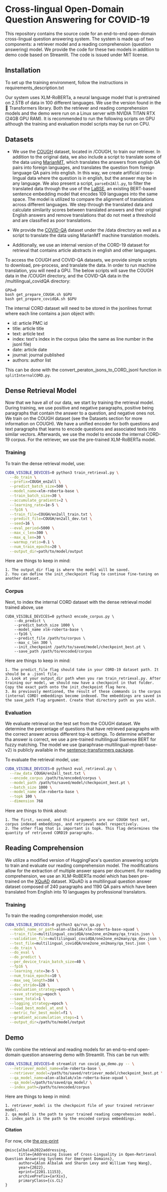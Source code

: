 # Cross-lingual Open-Domain Question Answering for COVID-19

This repository contains the source code for an end-to-end open-domain cross-lingual question answering system. The system is made up of two components: a retriever model and a reading comprehension (question answering) model. We provide the code for these two models in addition to demo code based on Streamlit. The code is issued under MIT license.


## Installation
To set up the training environment, follow the instructions in requirements_description.txt

Our system uses XLM-RoBERTa, a neural language model that is pretrained on 2.5TB of data in 100 different languages. We use the version found in the 🤗 Transformers library.
Both the retriever and reading comprehension models and the demo were run on a Linux server with NVIDIA TITAN RTX (24GB GPU RAM). It is recommended to run the following scripts on GPU although the training and evaluation model scripts may be run on CPU.


## Datasets
- We use the [COUGH](https://github.com/sunlab-osu/covid-faq/) dataset, located in /COUGH, to train our retriever. In addition to the original data, we also include a script to translate some of the data using [MarianMT](https://marian-nmt.github.io/), which translates the answers from english QA pairs into foreign languages, and translates the question from foreign language QA pairs into english. In this way, we create artificial cross-lingual data where the question is in english, but the answer may be in any language. We also present a script, ```parseEn2All.py```, to filter the translated data through the use of the [LaBSE](https://ai.googleblog.com/2020/08/language-agnostic-bert-sentence.html), an existing BERT-based sentence embedding model that encodes 109 languages into the same space. The model is utilized to compare the alignment of translations across different languages. We step through the translated data and calculate similarity scores between translated answers and their original English answers and remove translations that do not meet a threshold and are classified as poor translations.

- We provide the [COVID-QA](https://www.aclweb.org/anthology/2020.nlpcovid19-acl.18.pdf) dataset under the /data directory as well as a script to translate the data using MarianMT machine translation models.
- Additionally, we use an internal version of the CORD-19 dataset for retrieval that contains article abstracts in english and other languages.


To access the COUGH and COVID-QA datasets, we provide simple scripts to download, pre-process, and translate the data. In order to run machine translation, you will need a GPU. The below scripts will save the COUGH data in the /COUGH directory, and the COVID-QA data in the /multilingual_covidQA directory:
```
GPU=0
bash get_prepare_COUGH.sh $GPU
bash get_prepare_covidQA.sh $GPU
```

The internal CORD dataset will need to be stored in the jsonlines format where each line contains a json object with:
  * id: article PMC id
  * title: article title
  * text: article text
  * index: text's index in the corpus (also the same as line number in the jsonl file)
  * date: article date 
  * journal: journal published
  * authors: author list

This can be done with the convert_peraton_jsons_to_CORD_jsonl function in ```splitInternalCORD.py```.
 

## Dense Retrieval Model
Now that we have all of our data, we start by training the retrieval model. During training, we use positive and negative paragraphs, positive being paragraphs that contain the answer to a question, and negative ones not. We train on the COUGH dataset (see the Datasets section for more information on COUGH). We have a unified encoder for both questions and text paragraphs that learns to encode questions and associated texts into similar vectors. Afterwards, we use the model to encode the internal CORD-19 corpus. For the retriever, we use the pre-trained XLM-RoBERTa model.

### Training
To train the dense retrieval model, use:
```bash
CUDA_VISIBLE_DEVICES=0 python3 train_retrieval.py \
  --do_train \
  --prefix=COUGH_en2all \
  --predict_batch_size=500 \
  --model_name=xlm-roberta-base \
  --train_batch_size=30 \
  --accumulate_gradients=2 \
  --learning_rate=1e-5 \
  --fp16 \
  --train_file=COUGH/en2all_train.txt \
  --predict_file=COUGH/en2all_dev.txt \
  --seed=16 \
  --eval_period=5000 \
  --max_c_len=300 \
  --max_q_len=30 \
  --warmup_ratio=0.1 \
  --num_train_epochs=20 \
  --output_dir=path/to/model/output
```

Here are things to keep in mind:
```
1. The output_dir flag is where the model will be saved.
2. You can define the init_checkpoint flag to continue fine-tuning on another dataset.
```

### Corpus
Next, to index the internal CORD dataset with the dense retrieval model trained above, use
```
CUDA_VISIBLE_DEVICES=0 python3 encode_corpus.py \
    --do_predict \
    --predict_batch_size 1000 \
    --model_name xlm-roberta-base \
    --fp16 \
    --predict_file /path/to/corpus \
    --max_c_len 300 \
    --init_checkpoint /path/to/saved/model/checkpoint_best.pt \
    --save_path /path/to/encoded/corpus
```

Here are things to keep in mind:
```
1. The predict_file flag should take in your CORD-19 dataset path. It should be a .jsonl file.
2. Look at your output_dir path when you ran train_retrieval.py. After training our model, we should now have a checkpoint in that folder. Copy the exact path onto the init_checkpoint flag here.
3. As previously mentioned, the result of these commands is the corpus (internal CORD) embeddings become indexed. The embeddings are saved in the save_path flag argument. Create that directory path as you wish.
```

### Evaluation
We evaluate retrieval on the test set from the COUGH dataset. We determine the percentage of questions that have retrieved paragraphs with the correct answer across different top-k settings. To determine whether tha answer is correct, we use a pre-trained multilingual Siamese BERT for fuzzy matching. The model we use (paraphrase-multilingual-mpnet-base-v2) is publicly available in the [sentence-transformers package](https://www.sbert.net/docs/pretrained_models.html).

To evaluate the retrieval model, use:
```bash
CUDA_VISIBLE_DEVICES=0 python3 eval_retrieval.py \
  --raw_data COUGH/en2all_test.txt \
  --encode_corpus /path/to/encoded/corpus \
  --model_path /path/to/saved/model/checkpoint_best.pt \
  --batch_size 1000 \
  --model_name xlm-roberta-base \
  --topk 100 \
  --dimension 768
```

Here are things to think about:
```
1. The first, second, and third arguments are our COUGH test set, corpus indexed embeddings, and retrieval model respectively.
2. The other flag that is important is topk. This flag determines the quantity of retrieved CORD19 paragraphs.
```

## Reading Comprehension
We utilize a modified version of HuggingFace's question answering scripts to train and evaluate our reading comprehension model. The modifications allow for the extraction of multiple answer spans per document. For reading comprehension, we use an XLM-RoBERTa model which has been pre-trained on the [XQuAD](https://arxiv.org/pdf/1910.11856.pdf) dataset. XQuAD is a multilingual question answer dataset composed of 240 paragraphs and 1190 QA pairs which have been translated from English into 10 languages by professional translators.

### Training
To train the reading comprehension model, use:
```bash
CUDA_VISIBLE_DEVICES=0 python3 qa/run_qa.py \
  --model_name_or_path=alon-albalak/xlm-roberta-base-xquad \
  --train_file=multilingual_covidQA/one2one_en2many/qa_train.json \
  --validation_file=multilingual_covidQA/one2one_en2many/qa_dev.json \
  --test_file=multilingual_covidQA/one2one_en2many/qa_test.json \
  --do_train \
  --do_eval \
  --do_predict \
  --per_device_train_batch_size=40 \
  --fp16 \
  --learning_rate=3e-5 \
  --num_train_epochs=10 \
  --max_seq_length=384 \
  --doc_stride=128 \
  --evaluation_strategy=epoch \
  --save_strategy=epoch \
  --save_total=1 \
  --logging_strategy=epoch \
  --load_best_model_at_end \
  --metric_for_best_model=f1 \
  --gradient_accumulation_steps=1 \
  --output_dir=/path/to/model/output

```

## Demo
We combine the retrieval and reading models for an end-to-end open-domain question answering demo with Streamlit. This can be run with:
```bash
CUDA_VISIBLE_DEVICES=0 streamlit run covid_qa_demo.py -- \
  --retriever_model_name=xlm-roberta-base \
  --retriever_model=/path/to/saved/retriever_model/checkpoint_best.pt \
  --qa_model_name=alon-albalak/xlm-roberta-base-xquad \
  --qa_model=/path/to/saved/qa_model/ \
  --index_path=/path/to/encoded/corpus
```
Here are things to keep in mind:
```
1. retriever_model is the checkpoint file of your trained retriever model.
2. qa_model is the path to your trained reading comprehension model.
3. index_path is the path to the encoded corpus embeddings.
```

#### Citation
For now, cite [the pre-print](https://arxiv.org/abs/2201.11153)
```
@misc{albalak2022addressing,
      title={Addressing Issues of Cross-Linguality in Open-Retrieval Question Answering Systems For Emergent Domains}, 
      author={Alon Albalak and Sharon Levy and William Yang Wang},
      year={2022},
      eprint={2201.11153},
      archivePrefix={arXiv},
      primaryClass={cs.CL}
}
```
